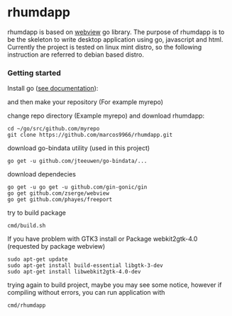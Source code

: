 # rhumdapp

rhumdapp is based on [webview](https://github.com/zserge/webview) go library.
The purpose of rhumdapp is to be the skeleton to write desktop application using go, javascript and html.
Currently the project is tested on linux mint distro, so the following instruction are referred to debian based distro.

### Getting started

Install go ([see documentation](https://golang.org/doc/install)):

and then make your repository (For example myrepo)

change repo directory (Example myrepo)
and download rhumdapp:
```
cd ~/go/src/github.com/myrepo
git clone https://github.com/marcos9966/rhumdapp.git
```

download go-bindata utility (used in this project)
```
go get -u github.com/jteeuwen/go-bindata/...
```

download dependecies
```
go get -u go get -u github.com/gin-gonic/gin
go get github.com/zserge/webview
go get github.com/phayes/freeport
```

try to build package
```
cmd/build.sh
```

If you have problem with GTK3 install or Package webkit2gtk-4.0 (requested by package webview)
```
sudo apt-get update
sudo apt-get install build-essential libgtk-3-dev
sudo apt-get install libwebkit2gtk-4.0-dev
```

trying again to build project, maybe you may see some notice, however if compiling without errors, you can run application with
```
cmd/rhumdapp
```
